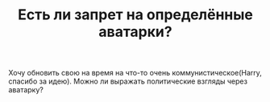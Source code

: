 ﻿---
title: "Есть ли запрет на определённые аватарки?"
se.owner.user_id: 337682
se.owner.display_name: "Miron"
se.owner.link: "https://ru.meta.stackoverflow.com/users/337682/miron"
se.link: "https://ru.meta.stackoverflow.com/questions/9908/%d0%95%d1%81%d1%82%d1%8c-%d0%bb%d0%b8-%d0%b7%d0%b0%d0%bf%d1%80%d0%b5%d1%82-%d0%bd%d0%b0-%d0%be%d0%bf%d1%80%d0%b5%d0%b4%d0%b5%d0%bb%d1%91%d0%bd%d0%bd%d1%8b%d0%b5-%d0%b0%d0%b2%d0%b0%d1%82%d0%b0%d1%80%d0%ba%d0%b8"
se.question_id: 9908
se.post_type: question
se.score: 16
---
<p>Хочу обновить свою на время на что-то очень коммунистическое(Harry, спасибо за идею). Можно ли выражать политические взгляды через аватарку?</p>
